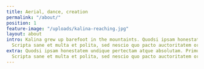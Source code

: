 ```yaml
---
title: Aerial, dance, creation
permalink: "/about/"
position: 1
feature-image: "/uploads/kalina-reaching.jpg"
layout: about
intro: Kalina grew up barefoot in the mountaints. Quodsi ipsam honestatem undique pertectam atque absolutam. Primum divisit ineleganter;
  Scripta sane et multa et polita, sed nescio quo pacto auctoritatem oratio non habet.
extra: Quodsi ipsam honestatem undique pertectam atque absolutam. Primum divisit ineleganter;
  Scripta sane et multa et polita, sed nescio quo pacto auctoritatem oratio non habet.
---
```

